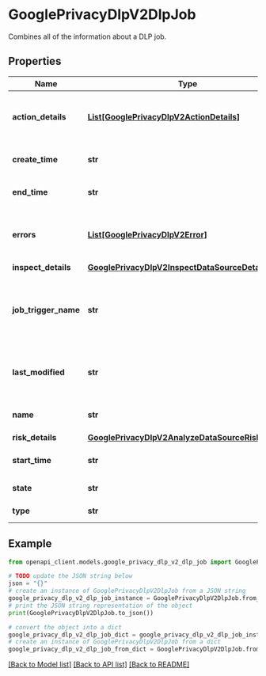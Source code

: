 # GooglePrivacyDlpV2DlpJob

Combines all of the information about a DLP job.

## Properties

Name | Type | Description | Notes
------------ | ------------- | ------------- | -------------
**action_details** | [**List[GooglePrivacyDlpV2ActionDetails]**](GooglePrivacyDlpV2ActionDetails.md) | Events that should occur after the job has completed. | [optional] 
**create_time** | **str** | Time when the job was created. | [optional] 
**end_time** | **str** | Time when the job finished. | [optional] 
**errors** | [**List[GooglePrivacyDlpV2Error]**](GooglePrivacyDlpV2Error.md) | A stream of errors encountered running the job. | [optional] 
**inspect_details** | [**GooglePrivacyDlpV2InspectDataSourceDetails**](GooglePrivacyDlpV2InspectDataSourceDetails.md) |  | [optional] 
**job_trigger_name** | **str** | If created by a job trigger, the resource name of the trigger that instantiated the job. | [optional] 
**last_modified** | **str** | Time when the job was last modified by the system. | [optional] 
**name** | **str** | The server-assigned name. | [optional] 
**risk_details** | [**GooglePrivacyDlpV2AnalyzeDataSourceRiskDetails**](GooglePrivacyDlpV2AnalyzeDataSourceRiskDetails.md) |  | [optional] 
**start_time** | **str** | Time when the job started. | [optional] 
**state** | **str** | State of a job. | [optional] 
**type** | **str** | The type of job. | [optional] 

## Example

```python
from openapi_client.models.google_privacy_dlp_v2_dlp_job import GooglePrivacyDlpV2DlpJob

# TODO update the JSON string below
json = "{}"
# create an instance of GooglePrivacyDlpV2DlpJob from a JSON string
google_privacy_dlp_v2_dlp_job_instance = GooglePrivacyDlpV2DlpJob.from_json(json)
# print the JSON string representation of the object
print(GooglePrivacyDlpV2DlpJob.to_json())

# convert the object into a dict
google_privacy_dlp_v2_dlp_job_dict = google_privacy_dlp_v2_dlp_job_instance.to_dict()
# create an instance of GooglePrivacyDlpV2DlpJob from a dict
google_privacy_dlp_v2_dlp_job_from_dict = GooglePrivacyDlpV2DlpJob.from_dict(google_privacy_dlp_v2_dlp_job_dict)
```
[[Back to Model list]](../README.md#documentation-for-models) [[Back to API list]](../README.md#documentation-for-api-endpoints) [[Back to README]](../README.md)



